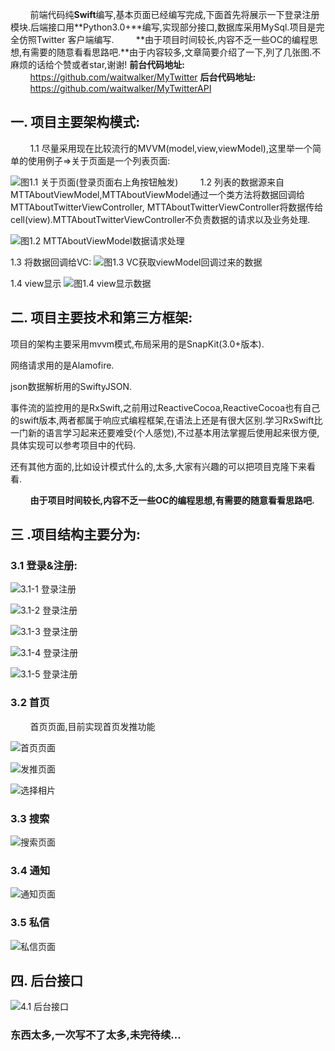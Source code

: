 &nbsp;&nbsp;&nbsp;&nbsp;&nbsp;&nbsp;&nbsp;&nbsp;前端代码纯**Swift**编写,基本页面已经编写完成,下面首先将展示一下登录注册模块.后端接口用**Python3.0+**编写,实现部分接口,数据库采用MySql.项目是完全仿照Twitter 客户端编写.
&nbsp;&nbsp;&nbsp;&nbsp;&nbsp;&nbsp;&nbsp;&nbsp;**由于项目时间较长,内容不乏一些OC的编程思想,有需要的随意看看思路吧.**由于内容较多,文章简要介绍了一下,列了几张图.不麻烦的话给个赞或者star,谢谢!
**前台代码地址:**
&nbsp;&nbsp;&nbsp;&nbsp;&nbsp;&nbsp;&nbsp;&nbsp;https://github.com/waitwalker/MyTwitter
**后台代码地址:** 
&nbsp;&nbsp;&nbsp;&nbsp;&nbsp;&nbsp;&nbsp;&nbsp;https://github.com/waitwalker/MyTwitterAPI

## 一. 项目主要架构模式:
&nbsp;&nbsp;&nbsp;&nbsp;&nbsp;&nbsp;&nbsp;&nbsp;1.1 尽量采用现在比较流行的MVVM(model,view,viewModel),这里举一个简单的使用例子=>关于页面是一个列表页面:

![图1.1 关于页面(登录页面右上角按钮触发)](https://upload-images.jianshu.io/upload_images/1715253-7e6c4ac7164a1a17.PNG?imageMogr2/auto-orient/strip%7CimageView2/2/w/1000/format/webp)
&nbsp;&nbsp;&nbsp;&nbsp;&nbsp;&nbsp;&nbsp;&nbsp;1.2 列表的数据源来自MTTAboutViewModel,MTTAboutViewModel通过一个类方法将数据回调给MTTAboutTwitterViewController, MTTAboutTwitterViewController将数据传给cell(view).MTTAboutTwitterViewController不负责数据的请求以及业务处理.

![图1.2 MTTAboutViewModel数据请求处理](https://upload-images.jianshu.io/upload_images/1715253-e26ad030d2ff728e.png?imageMogr2/auto-orient/strip%7CimageView2/2/w/1000/format/webp)

1.3 将数据回调给VC:
![图1.3  VC获取viewModel回调过来的数据](https://upload-images.jianshu.io/upload_images/1715253-4ba934e05c919217.png?imageMogr2/auto-orient/strip%7CimageView2/2/w/1000/format/webp)

1.4 view显示
![图1.4 view显示数据](https://upload-images.jianshu.io/upload_images/1715253-6ab558991c0764b5.png?imageMogr2/auto-orient/strip%7CimageView2/2/w/1000/format/webp)

## 二. 项目主要技术和第三方框架:
项目的架构主要采用mvvm模式,布局采用的是SnapKit(3.0+版本).

网络请求用的是Alamofire.

json数据解析用的SwiftyJSON.

事件流的监控用的是RxSwift,之前用过ReactiveCocoa,ReactiveCocoa也有自己的swift版本,两者都属于响应式编程框架,在语法上还是有很大区别.学习RxSwift比一门新的语言学习起来还要难受(个人感觉),不过基本用法掌握后使用起来很方便,具体实现可以参考项目中的代码.

还有其他方面的,比如设计模式什么的,太多,大家有兴趣的可以把项目克隆下来看看.

&nbsp;&nbsp;&nbsp;&nbsp;&nbsp;&nbsp;&nbsp;&nbsp;**由于项目时间较长,内容不乏一些OC的编程思想,有需要的随意看看思路吧.**

## 三 .项目结构主要分为:
### 3.1 登录&注册:

![3.1-1 登录注册](https://upload-images.jianshu.io/upload_images/1715253-0ac28327a678d9d2.PNG?imageMogr2/auto-orient/strip%7CimageView2/2/w/1000/format/webp)

![3.1-2 登录注册](https://upload-images.jianshu.io/upload_images/1715253-d3c1a942b5172fff.PNG?imageMogr2/auto-orient/strip%7CimageView2/2/w/1000/format/webp)


![3.1-3 登录注册](https://upload-images.jianshu.io/upload_images/1715253-1c06dc7eedb2ec75.PNG?imageMogr2/auto-orient/strip%7CimageView2/2/w/1000/format/webp)

![3.1-4 登录注册](https://upload-images.jianshu.io/upload_images/1715253-82f3e95e86e340a5.PNG?imageMogr2/auto-orient/strip%7CimageView2/2/w/1000/format/webp)

![3.1-5 登录注册](https://upload-images.jianshu.io/upload_images/1715253-82f3e95e86e340a5.PNG?imageMogr2/auto-orient/strip%7CimageView2/2/w/1000/format/webp)


### 3.2 首页
&nbsp;&nbsp;&nbsp;&nbsp;&nbsp;&nbsp;&nbsp;&nbsp;首页页面,目前实现首页发推功能


![首页页面](https://upload-images.jianshu.io/upload_images/1715253-18161e97459cec50.PNG?imageMogr2/auto-orient/strip%7CimageView2/2/w/1000/format/webp)

![发推页面](https://upload-images.jianshu.io/upload_images/1715253-0245434b010b04bd.PNG?imageMogr2/auto-orient/strip%7CimageView2/2/w/1000/format/webp)



![选择相片](https://upload-images.jianshu.io/upload_images/1715253-a5aae56c642a3dc1.PNG?imageMogr2/auto-orient/strip%7CimageView2/2/w/1000/format/webp)


### 3.3 搜索

![搜索页面](https://upload-images.jianshu.io/upload_images/1715253-7b41c8a9205b4544.PNG?imageMogr2/auto-orient/strip%7CimageView2/2/w/1000/format/webp)


### 3.4 通知

![通知页面](https://upload-images.jianshu.io/upload_images/1715253-68f9e46124d6297a.PNG?imageMogr2/auto-orient/strip%7CimageView2/2/w/1000/format/webp)

### 3.5 私信

![私信页面](https://upload-images.jianshu.io/upload_images/1715253-a90ffb5b6a14294b.PNG?imageMogr2/auto-orient/strip%7CimageView2/2/w/1000/format/webp)

## 四. 后台接口
![4.1 后台接口](https://upload-images.jianshu.io/upload_images/1715253-24de6f1a3dbd7c7b.png?imageMogr2/auto-orient/strip%7CimageView2/2/w/1000/format/webp)
### 东西太多,一次写不了太多,未完待续...
